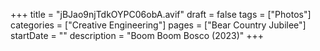 +++
title = "jBJao9njTdkOYPC06obA.avif"
draft = false
tags = ["Photos"]
categories = ["Creative Engineering"]
pages = ["Bear Country Jubilee"]
startDate = ""
description = "Boom Boom Bosco (2023)"
+++
